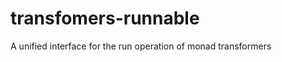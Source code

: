 transfomers-runnable
====================

A unified interface for the run operation of monad transformers